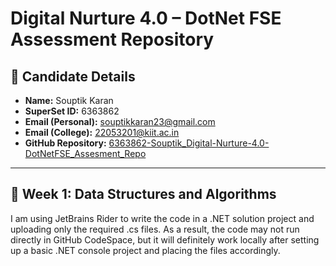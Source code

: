 # Digital Nurture 4.0 – DotNet FSE Assessment Repository

## 👤 Candidate Details

- **Name:** Souptik Karan  
- **SuperSet ID:** 6363862  
- **Email (Personal):** souptikkaran23@gmail.com  
- **Email (College):** 22053201@kiit.ac.in  
- **GitHub Repository:** [6363862-Souptik_Digital-Nurture-4.0-DotNetFSE_Assesment_Repo](https://github.com/souptik23/6363862-Souptik_Digital-Nurture-4.0-DotNetFSE_Assesment_Repo.git)

---
## 📅 Week 1: Data Structures and Algorithms
I am using JetBrains Rider to write the code in a .NET solution project and uploading only the required .cs files. As a result, the code may not run directly in GitHub CodeSpace, but it will definitely work locally after setting up a basic .NET console project and placing the files accordingly.